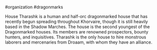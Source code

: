 #organization #dragonmarks 

House Tharashk is a human and half-orc dragonmarked house that has recently begun spreading throughout Khorvaire, though it is still heavily based in the Shadow Marches. The house is the second youngest of the Dragonmarked houses. Its members are renowned prospectors, bounty hunters, and inquisitives. Tharashk is the only house to hire monstrous laborers and mercenaries from Droaam, with whom they have an alliance.